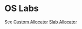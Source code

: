 # OS Labs

See [Custom Allocator](https://github.com/nikitavbv/os_labs/tree/master/simple_alloc)
[Slab Allocator](https://github.com/nikitavbv/os_labs/tree/master/slab_alloc)
